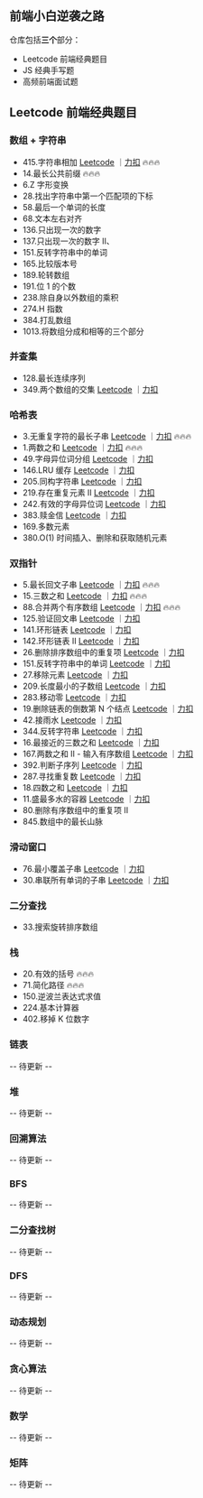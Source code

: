 ## 前端小白逆袭之路

仓库包括**三个**部分：

- Leetcode 前端经典题目
- JS 经典手写题
- 高频前端面试题

## Leetcode 前端经典题目

### 数组 + 字符串

- 415.字符串相加 [Leetcode](https://leetcode.com/problems/add-strings/description/) ｜[力扣](https://leetcode.cn/problems/add-strings/description/) 🔥🔥🔥
- 14.最长公共前缀 🔥🔥🔥
- 6.Z 字形变换
- 28.找出字符串中第一个匹配项的下标
- 58.最后一个单词的长度
- 68.文本左右对齐
- 136.只出现一次的数字
- 137.只出现一次的数字 II、
- 151.反转字符串中的单词
- 165.比较版本号
- 189.轮转数组
- 191.位 1 的个数
- 238.除自身以外数组的乘积
- 274.H 指数
- 384.打乱数组
- 1013.将数组分成和相等的三个部分

### 并查集

- 128.最长连续序列
- 349.两个数组的交集 [Leetcode](https://leetcode.com/problems/intersection-of-two-arrays/description/) ｜[力扣](https://leetcode.cn/problems/intersection-of-two-arrays/description/)

### 哈希表

- 3.无重复字符的最长子串 [Leetcode](https://leetcode.com/problems/longest-substring-without-repeating-characters/) ｜[力扣](https://leetcode.cn/problems/longest-substring-without-repeating-characters/description/) 🔥🔥🔥
- 1.两数之和 [Leetcode](https://leetcode.com/problems/two-sum/) ｜[力扣](https://leetcode.cn/problems/two-sum/description/) 🔥🔥🔥
- 49.字母异位词分组 [Leetcode](https://leetcode.com/problems/group-anagrams/) ｜[力扣](https://leetcode.cn/problems/group-anagrams/description/)
- 146.LRU 缓存 [Leetcode](https://leetcode.com/problems/lru-cache/description/) ｜[力扣](https://leetcode.cn/problems/lru-cache/description/)
- 205.同构字符串 [Leetcode](https://leetcode.com/problems/isomorphic-strings/description/) ｜[力扣](https://leetcode.cn/problems/isomorphic-strings/description/)
- 219.存在重复元素 II [Leetcode](https://leetcode.com/problems/contains-duplicate-ii/description/) ｜[力扣](https://leetcode.cn/problems/contains-duplicate-ii/description/)
- 242.有效的字母异位词 [Leetcode](https://leetcode.com/problems/valid-anagram/description/) ｜[力扣](https://leetcode.cn/problems/valid-anagram/description/)
- 383.赎金信 [Leetcode](https://leetcode.com/problems/ransom-note/description/) ｜[力扣](https://leetcode.cn/problems/ransom-note/description/)
- 169.多数元素
- 380.O(1) 时间插入、删除和获取随机元素

### 双指针

- 5.最长回文子串 [Leetcode](https://leetcode.com/problems/longest-palindromic-substring/description/) ｜[力扣](https://leetcode.cn/problems/longest-palindromic-substring/description/) 🔥🔥🔥
- 15.三数之和 [Leetcode](https://leetcode.com/problems/3sum/description/) ｜[力扣](https://leetcode.cn/problems/3sum/description/) 🔥🔥🔥
- 88.合并两个有序数组 [Leetcode](https://leetcode.com/problems/merge-sorted-array/description/) ｜[力扣](https://leetcode.cn/problems/merge-sorted-array/description/) 🔥🔥🔥
- 125.验证回文串 [Leetcode](https://leetcode.com/problems/valid-palindrome/description/) ｜[力扣](https://leetcode.cn/problems/valid-palindrome/description/)
- 141.环形链表 [Leetcode](https://leetcode.com/problems/linked-list-cycle/description/) ｜[力扣](https://leetcode.cn/problems/linked-list-cycle/description/)
- 142.环形链表 II [Leetcode](https://leetcode.com/problems/linked-list-cycle-ii/description/) ｜[力扣](https://leetcode.cn/problems/linked-list-cycle-ii/description/)
- 26.删除排序数组中的重复项 [Leetcode](https://leetcode.com/problems/remove-duplicates-from-sorted-array/description/) ｜[力扣](https://leetcode.cn/problems/remove-duplicates-from-sorted-array/description/)
- 151.反转字符串中的单词 [Leetcode](https://leetcode.com/problems/reverse-words-in-a-string/description/) ｜[力扣](https://leetcode.cn/problems/reverse-words-in-a-string/description/)
- 27.移除元素 [Leetcode](https://leetcode.com/problems/remove-element/description/) ｜[力扣](https://leetcode.cn/problems/remove-element/description/)
- 209.长度最小的子数组 [Leetcode](https://leetcode.com/problems/minimum-size-subarray-sum/description/) ｜[力扣](https://leetcode.cn/problems/minimum-size-subarray-sum/description/)
- 283.移动零 [Leetcode](https://leetcode.com/problems/move-zeroes/description/) ｜[力扣](https://leetcode.cn/problems/move-zeroes/description/)
- 19.删除链表的倒数第 N 个结点 [Leetcode](https://leetcode.com/problems/remove-nth-node-from-end-of-list/description/) ｜[力扣](https://leetcode.cn/problems/remove-nth-node-from-end-of-list/description/)
- 42.接雨水 [Leetcode](https://leetcode.com/problems/trapping-rain-water/description/) ｜[力扣](https://leetcode.cn/problems/trapping-rain-water/description/)
- 344.反转字符串 [Leetcode](https://leetcode.com/problems/reverse-string/description/) ｜[力扣](https://leetcode.cn/problems/reverse-string/description/)
- 16.最接近的三数之和 [Leetcode](https://leetcode.com/problems/3sum-closest/description/) ｜[力扣](https://leetcode.cn/problems/3sum-closest/description/)
- 167.两数之和 II - 输入有序数组 [Leetcode](https://leetcode.com/problems/two-sum-ii-input-array-is-sorted/description/) ｜[力扣](https://leetcode.cn/problems/two-sum-ii-input-array-is-sorted/description/)
- 392.判断子序列 [Leetcode](https://leetcode.com/problems/is-subsequence/description/) ｜[力扣](https://leetcode.cn/problems/is-subsequence/description/)
- 287.寻找重复数 [Leetcode](https://leetcode.com/problems/find-the-duplicate-number/description/) ｜[力扣](https://leetcode.cn/problems/find-the-duplicate-number/description/)
- 18.四数之和 [Leetcode](https://leetcode.com/problems/4sum/description/) ｜[力扣](https://leetcode.cn/problems/4sum/description/)
- 11.盛最多水的容器 [Leetcode](https://leetcode.com/problems/container-with-most-water/description/) ｜[力扣](https://leetcode.cn/problems/container-with-most-water/description/)
- 80.删除有序数组中的重复项 II
- 845.数组中的最长山脉

### 滑动窗口

- 76.最小覆盖子串 [Leetcode](https://leetcode.com/problems/minimum-window-substring/description/) ｜[力扣](https://leetcode.cn/problems/minimum-window-substring/description/)
- 30.串联所有单词的子串 [Leetcode](https://leetcode.com/problems/substring-with-concatenation-of-all-words/description/) ｜[力扣](https://leetcode.cn/problems/substring-with-concatenation-of-all-words/description/)

### 二分查找

- 33.搜索旋转排序数组

### 栈

- 20.有效的括号 🔥🔥🔥
- 71.简化路径 🔥🔥🔥
- 150.逆波兰表达式求值
- 224.基本计算器
- 402.移掉 K 位数字

### 链表

-- 待更新 --

### 堆

-- 待更新 --

### 回溯算法

-- 待更新 --

### BFS

-- 待更新 --

### 二分查找树

-- 待更新 --

### DFS

-- 待更新 --

### 动态规划

-- 待更新 --

### 贪心算法

-- 待更新 --

### 数学

-- 待更新 --

### 矩阵

-- 待更新 --
